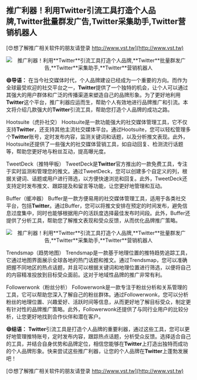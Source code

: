 ## **推广利器！利用**Twitter**引流工具打造个人品牌,**Twitter**批量群发广告,**Twitter**采集助手,**Twitter**营销机器人**

[😍想了解推广相关软件的朋友请登录 http://www.vst.tw](http://www.vst.tw)

 <center><img src="https://vst.tw/MP4/tuiguang/png/2.png" alt="推广利器！利用**Twitter**引流工具打造个人品牌,**Twitter**批量群发广告,**Twitter**采集助手,**Twitter**营销机器人"></center>

**😄导语：**
在当今社交媒体时代，个人品牌建设已经成为一个重要的方向。而作为全球最受欢迎的社交平台之一，**Twitter**提供了一个独特的机会，让个人可以通过其强大的用户群体和广泛的传播渠道来塑造自己的品牌形象。为了更好地利用**Twitter**这个平台，推广利器应运而生，帮助个人有效地进行品牌推广和引流。本文将介绍几款强大的**Twitter**引流工具，帮助您打造个人品牌的成功之路。

Hootsuite（虎扑社交）
Hootsuite是一款功能强大的社交媒体管理工具，它不仅支持**Twitter**，还支持其他主流社交媒体平台。通过Hootsuite，您可以轻松管理多个**Twitter**账号，定时发布内容，监测关键词和话题，以及分析推文表现。此外，Hootsuite还提供了一些强大的社交媒体营销工具，如自动回复、检测流行话题等，帮助您更好地与粉丝互动，提高曝光度。

TweetDeck（推特甲板）
TweetDeck是**Twitter**官方推出的一款免费工具，专注于实时监测和管理您的推文。通过TweetDeck，您可以创建多个自定义的列，根据关键词、话题或用户进行筛选，以方便快速浏览和回复。此外，TweetDeck还支持定时发布推文、跟踪提及和留言等功能，让您更好地管理和互动。

Buffer（缓冲器）
Buffer是一款方便易用的社交媒体管理工具，适用于各类社交平台，包括**Twitter**。通过Buffer，您可以将推文安排在预定的时间发布，避免信息过度集中，同时也能够根据用户的活跃度选择最佳发布时间段。此外，Buffer还提供了分析工具，帮助您了解推文表现和受众反馈，从而优化品牌推广策略。

 <center><img src="https://vst.tw/MP4/tuiguang/png/5.png" alt="推广利器！利用**Twitter**引流工具打造个人品牌,**Twitter**批量群发广告,**Twitter**采集助手,**Twitter**营销机器人"></center>

Trendsmap（趋势地图）
Trendsmap是一款基于地理位置的推特趋势追踪工具，它通过地图界面展示全球各地的热门话题和推文。通过Trendsmap，您可以准确把握不同地区的热点话题，并且可以根据关键词和地理位置进行筛选，以便将自己的内容精准投放到目标受众面前。这对于地域性品牌的推广非常有利。

Followerwonk（粉丝分析）
Followerwonk是一款专注于粉丝分析和关系管理的工具，它可以帮助您深入了解自己的粉丝群体。通过Followerwonk，您可以分析粉丝的地理位置、兴趣爱好、活跃时间等信息，从而更好地了解目标受众，制定更有针对性的品牌推广策略。此外，Followerwonk还提供了与同行业用户的比较分析，让您更好地找到合作伙伴和潜在客户。

**😄结语：**
**Twitter**引流工具是打造个人品牌的重要利器，通过这些工具，您可以更好地管理推特账号，定时发布内容，跟踪热点话题，分析受众反馈。选择适合自己的工具，并结合自身优势和品牌定位，相信您能够在**Twitter**上打造出独特而成功的个人品牌形象。快来尝试这些推广利器，让您的个人品牌在**Twitter**上蓬勃发展吧！

[😍想了解推广相关软件的朋友请登录 http://www.vst.tw](http://www.vst.tw)



